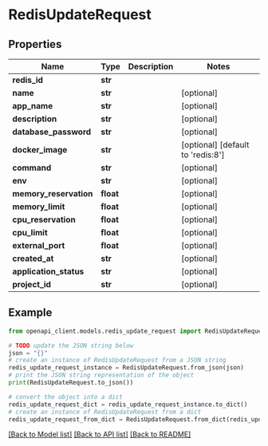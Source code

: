 # RedisUpdateRequest


## Properties

Name | Type | Description | Notes
------------ | ------------- | ------------- | -------------
**redis_id** | **str** |  | 
**name** | **str** |  | [optional] 
**app_name** | **str** |  | [optional] 
**description** | **str** |  | [optional] 
**database_password** | **str** |  | [optional] 
**docker_image** | **str** |  | [optional] [default to 'redis:8']
**command** | **str** |  | [optional] 
**env** | **str** |  | [optional] 
**memory_reservation** | **float** |  | [optional] 
**memory_limit** | **float** |  | [optional] 
**cpu_reservation** | **float** |  | [optional] 
**cpu_limit** | **float** |  | [optional] 
**external_port** | **float** |  | [optional] 
**created_at** | **str** |  | [optional] 
**application_status** | **str** |  | [optional] 
**project_id** | **str** |  | [optional] 

## Example

```python
from openapi_client.models.redis_update_request import RedisUpdateRequest

# TODO update the JSON string below
json = "{}"
# create an instance of RedisUpdateRequest from a JSON string
redis_update_request_instance = RedisUpdateRequest.from_json(json)
# print the JSON string representation of the object
print(RedisUpdateRequest.to_json())

# convert the object into a dict
redis_update_request_dict = redis_update_request_instance.to_dict()
# create an instance of RedisUpdateRequest from a dict
redis_update_request_from_dict = RedisUpdateRequest.from_dict(redis_update_request_dict)
```
[[Back to Model list]](../README.md#documentation-for-models) [[Back to API list]](../README.md#documentation-for-api-endpoints) [[Back to README]](../README.md)


